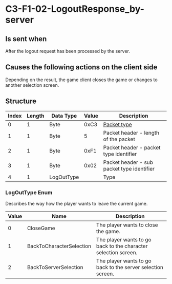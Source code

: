 # C3-F1-02-LogoutResponse_by-server

## Is sent when

After the logout request has been processed by the server.

## Causes the following actions on the client side

Depending on the result, the game client closes the game or changes to another selection screen.

## Structure

| Index | Length | Data Type | Value | Description |
|-------|--------|-----------|-------|-------------|
| 0 | 1 |   Byte   | 0xC3  | [Packet type](PacketTypes.md) |
| 1 | 1 |    Byte   |   5   | Packet header - length of the packet |
| 2 | 1 |    Byte   | 0xF1  | Packet header - packet type identifier |
| 3 | 1 |    Byte   | 0x02  | Packet header - sub packet type identifier |
| 4 | 1 | LogOutType |  | Type |

### LogOutType Enum

Describes the way how the player wants to leave the current game.

| Value | Name | Description |
|-------|------|-------------|
| 0 | CloseGame | The player wants to close the game. |
| 1 | BackToCharacterSelection | The player wants to go back to the character selection screen. |
| 2 | BackToServerSelection | The player wants to go back to the server selection screen. |